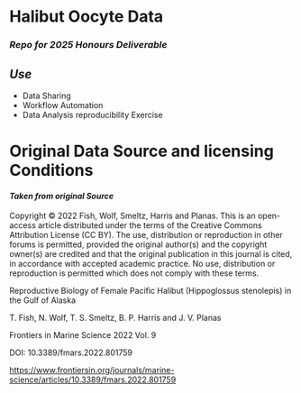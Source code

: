 # Halibut Oocyte Data

### _Repo for 2025 Honours Deliverable_

## *Use*

- Data Sharing
- Workflow Automation
- Data Analysis reproducibility Exercise

# Original Data Source and licensing Conditions

#### _Taken from original Source_

Copyright © 2022 Fish, Wolf, Smeltz, Harris and Planas. This is an open-access article distributed under the terms of the Creative Commons Attribution License (CC BY). The use, distribution or reproduction in other forums is permitted, provided the original author(s) and the copyright owner(s) are credited and that the original publication in this journal is cited, in accordance with accepted academic practice. No use, distribution or reproduction is permitted which does not comply with these terms.

Reproductive Biology of Female Pacific Halibut (Hippoglossus stenolepis) in the Gulf of Alaska

T. Fish, N. Wolf, T. S. Smeltz, B. P. Harris and J. V. Planas

Frontiers in Marine Science 2022 Vol. 9 

DOI: 10.3389/fmars.2022.801759

https://www.frontiersin.org/journals/marine-science/articles/10.3389/fmars.2022.801759
